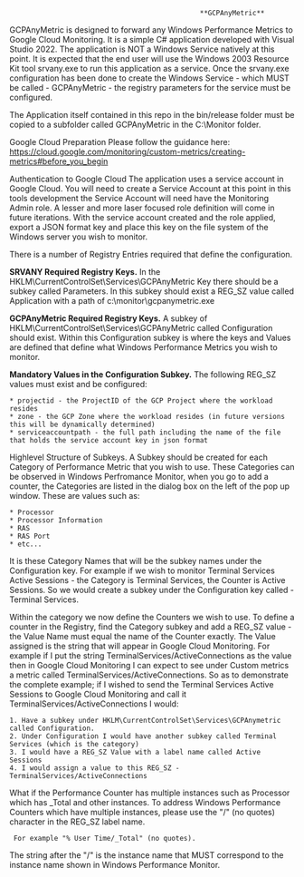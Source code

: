                                                    **GCPAnyMetric**


GCPAnyMetric is designed to forward any Windows Performance Metrics to Google Cloud Monitoring. It is a simple C# application developed with Visual Studio 2022. The application is NOT a Windows Service natively at this point. It is expected that the end user will use the Windows 2003 Resource Kit tool srvany.exe to run this application as a service. Once the srvany.exe configuration has been done to create the Windows Service - which MUST be called - GCPAnyMetric - the registry parameters for the service must be configured.

The Application itself contained in this repo in the bin/release folder must be copied to a subfolder called GCPAnyMetric in the C:\Monitor folder.

Google Cloud Preparation
Please follow the guidance here: https://cloud.google.com/monitoring/custom-metrics/creating-metrics#before_you_begin

Authentication to Google Cloud
The application uses a service account in Google Cloud. You will need to create a Service Account at this point in this tools development the Service Account will need have the Monitoring Admin role. A lesser and more laser focused role definition will come in future iterations. With the service account created and the role applied, export a JSON format key and place this key on the file system of the Windows server you wish to monitor.

There is a number of Registry Entries required that define the configuration.

**SRVANY Required Registry Keys.**
In the HKLM\CurrentControlSet\Services\GCPAnyMetric Key there should be a subkey called Parameters. In this subkey should exist a REG_SZ value called Application with a path of c:\monitor\gcpanymetric.exe


**GCPAnyMetric Required Registry Keys.**
A subkey of HKLM\CurrentControlSet\Services\GCPAnyMetric called Configuration should exist. Within this Configuration subkey is where the keys and Values are defined that define what Windows Performance Metrics you wish to monitor.

**Mandatory Values in the Configuration Subkey.**
The following REG_SZ values must exist and be configured:

    * projectid - the ProjectID of the GCP Project where the workload resides
    * zone - the GCP Zone where the workload resides (in future versions this will be dynamically determined)
    * serviceaccountpath - the full path including the name of the file that holds the service account key in json format


Highlevel Structure of Subkeys.
A Subkey should be created for each Category of Performance Metric that you wish to use. These Categories can be observed in Windows Perfromance Monitor, when you go to add a counter, the Categories are listed in the dialog box on the left of the pop up window. These are values such as:

    * Processor
    * Processor Information
    * RAS
    * RAS Port
    * etc...

It is these Category Names that will be the subkey names under the Configuration key. For example if we wish to monitor Terminal Services Active Sessions - the Category is Terminal Services, the Counter is Active Sessions. So we would create a subkey under the Configuration key called - Terminal Services.

Within the category we now define the Counters we wish to use. To define a counter in the Registry, find the Category subkey and add a REG_SZ value - the Value Name must equal the name of the Counter exactly. The Value assigned is the string that will appear in Google Cloud Monitoring. For example if I put the string TerminalServices/ActiveConnections as the value then in Google Cloud Monitoring I can expect to see under Custom metrics a metric called TerminalServices/ActiveConnections. So as to demonstrate the complete example; if I wished to send the Terminal Services Active Sessions to Google Cloud Monitoring and call it TerminalServices/ActiveConnections I would:

    1. Have a subkey under HKLM\CurrentControlSet\Services\GCPAnymetric called Configuration.
    2. Under Configuration I would have another subkey called Terminal Services (which is the category)
    3. I would have a REG_SZ Value with a label name called Active Sessions
    4. I would assign a value to this REG_SZ - TerminalServices/ActiveConnections

What if the Performance Counter has multiple instances such as Processor which has _Total and other instances.
To address Windows Performance Counters which have multiple instances, please use the "/" (no quotes) character in the REG_SZ label name. 

     For example "% User Time/_Total" (no quotes). 

The string after the "/" is the instance name that MUST correspond to the instance name shown in Windows Performance Monitor.
